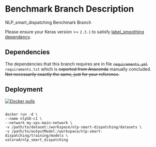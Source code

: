 # Benchmark Branch Description

NLP_smart_dispatching Benchmark Branch

Please ensure your Keras version >= `2.3.1` to satisfy [label_smoothing dependency](https://github.com/Jincheng-Sun/NLP_smart_dispatching/blob/845f527d31d20a82a50cef42b88dfa60e49a75c2/training/resnet_training.py#L129). 

## Dependencies
The dependencies that this branch requires are in file ~~`requirements.yml`~~ `requirements.txt` which is ~~exported from Anaconda~~ manually concluded.
~~Not necessarily exactly the same, just for your reference.~~

## Deployment

[![Docker pulls](https://img.shields.io/docker/pulls/valorad/nlp_smart_dispatching.svg?style=flat-square)](https://hub.docker.com/r/valorad/nlp_smart_dispatching/)

``` shell

docker run -d \
--name nlpSD-c1 \
--network my-vps-main-network \
-v /path/to/dataset:/workspace/nlp-smart-dispatching/datasets \
-v /path/to/outputModel:/workspace/nlp-smart-dispatching/training/models \
valorad/nlp_smart_dispatching

```
